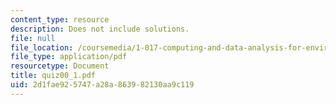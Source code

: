 ```yaml
---
content_type: resource
description: Does not include solutions.
file: null
file_location: /coursemedia/1-017-computing-and-data-analysis-for-environmental-applications-fall-2003/2d1fae925747a28a863982130aa9c119_quiz00_1.pdf
file_type: application/pdf
resourcetype: Document
title: quiz00_1.pdf
uid: 2d1fae92-5747-a28a-8639-82130aa9c119
---
```

